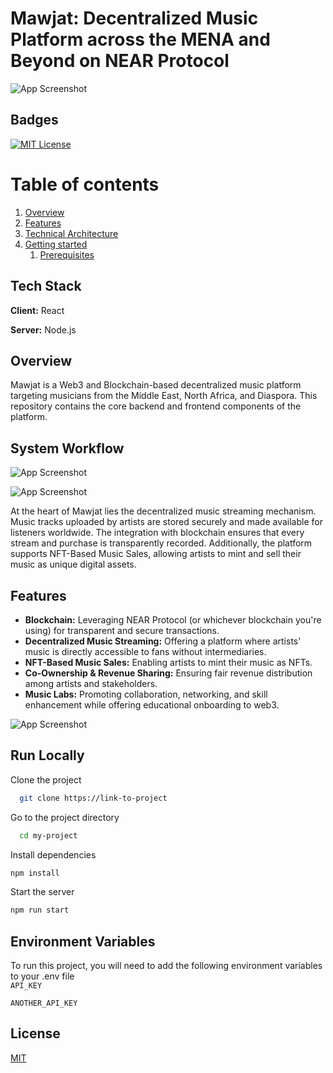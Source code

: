 # Mawjat: Decentralized Music Platform across the MENA and Beyond on NEAR Protocol
![App Screenshot](https://res.cloudinary.com/habibii/image/upload/v1699537938/Icone_z2h0qc.jpg)

## Badges  

[![MIT License](https://img.shields.io/badge/License-MIT-green.svg)](https://choosealicense.com/licenses/mit/)  


# Table of contents  
1. [Overview](#Overview)  
2. [Features](#Features) 
3. [Technical Architecture](#TArchitecture) 
4. [Getting started](#Gstarted)  
    1. [Prerequisites ](#Prerequisites)  



## Tech Stack  

**Client:** React 

**Server:** Node.js

## Overview 

Mawjat is a Web3 and Blockchain-based decentralized music platform targeting musicians from the Middle East, North Africa, and Diaspora. This repository contains the core backend and frontend components of the platform.
## System Workflow 
![App Screenshot](https://res.cloudinary.com/habibii/image/upload/v1699538023/musician_ztgmcv.jpg)

![App Screenshot](https://res.cloudinary.com/habibii/image/upload/v1699538101/user_ubb3fx.jpg)

At the heart of Mawjat lies the decentralized music streaming mechanism. Music tracks uploaded by artists are stored securely and made available for listeners worldwide. The integration with blockchain ensures that every stream and purchase is transparently recorded. Additionally, the platform supports NFT-Based Music Sales, allowing artists to mint and sell their music as unique digital assets.
## Features  


- **Blockchain:** Leveraging NEAR Protocol (or whichever blockchain you're using) for transparent and secure transactions.
- **Decentralized Music Streaming:** Offering a platform where artists' music is directly accessible to fans without intermediaries.
- **NFT-Based Music Sales:** Enabling artists to mint their music as NFTs.
- **Co-Ownership & Revenue Sharing:** Ensuring fair revenue distribution among artists and stakeholders.
- **Music Labs:** Promoting collaboration, networking, and skill enhancement while offering educational onboarding to web3.

![App Screenshot](https://res.cloudinary.com/habibii/image/upload/v1699538123/Backround_image_kgqhnl.jpg)


## Run Locally  

Clone the project  

~~~bash  
  git clone https://link-to-project
~~~

Go to the project directory  

~~~bash  
  cd my-project
~~~

Install dependencies  

~~~bash  
npm install
~~~

Start the server  

~~~bash  
npm run start
~~~

## Environment Variables  

To run this project, you will need to add the following environment variables to your .env file  
`API_KEY`  

`ANOTHER_API_KEY` 



## License  

[MIT](https://choosealicense.com/licenses/mit/)


